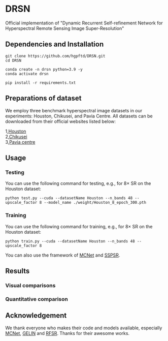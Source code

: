 # DRSN
Official implementation of "Dynamic Recurrent Self-refinement Network for Hyperspectral Remote Sensing Image Super-Resolution"

## Dependencies and Installation
```
git clone https://github.com/hgpftd/DRSN.git
cd DRSN

conda create -n drsn python=3.9 -y
conda activate drsn

pip install -r requirements.txt
```


## Preparations of dataset
We employ three benchmark hyperspectral image datasets in our experiments: Houston, Chikusei, and Pavia Centre. All datasets can be downloaded from their official websites listed below:

1,[Houston](https://naotoyokoya.com/Download.html)    
2,[Chikusei](https://naotoyokoya.com/Download.html)   
3,[Pavia centre](https://www.ehu.eus/ccwintco/index.php/Hyperspectral_Remote_Sensing_Scenes)  


## Usage
### Testing
You can use the following command for testing, e.g., for 8× SR on the Houston dataset:
```
python test.py --cuda --datasetName Houston --n_bands 48 --upscale_factor 8 --model_name ./weight/Houston_8_epoch_300.pth
```

### Training
You can use the following command for training, e.g., for 8× SR on the Houston dataset:
```
python train.py --cuda --datasetName Houston --n_bands 48 --upscale_factor 8
```
You can also use the framework of [MCNet](https://github.com/qianngli/MCNet) and [SSPSR](https://github.com/junjun-jiang/SSPSR).

## Results
### Visual comparisons 

### Quantitative comparison

## Acknowledgement
We thank everyone who makes their code and models available, especially [MCNet](https://github.com/qianngli/MCNet), [GELIN](https://github.com/HuQ1an/GELIN_TGRS) and [RFSR](https://github.com/wxywhu/RFSR_TGRS). Thanks for their awesome works.

